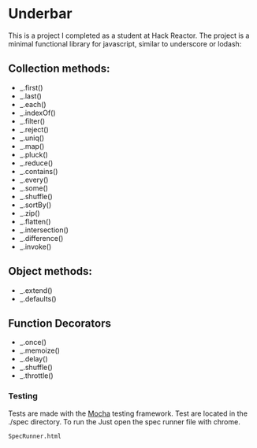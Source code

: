 Underbar
==============

This is a project I completed as a student at Hack Reactor. The project is a minimal functional library for javascript, similar to underscore or lodash:

## Collection methods:

- _.first()
- _.last()
- _.each()
- _.indexOf()
- _.filter()
- _.reject()
- _.uniq()
- _.map()
- _.pluck()
- _.reduce()
- _.contains()
- _.every()
- _.some()
- _.shuffle()
- _.sortBy()
- _.zip()
- _.flatten()
- _.intersection()
- _.difference()
- _.invoke()

## Object methods:

- _.extend()
- _.defaults()

## Function Decorators

- _.once()
- _.memoize()
- _.delay()
- _.shuffle()
- _.throttle()


### Testing

Tests are made with the [Mocha](https://github.com/mochajs/mocha) testing framework.
Test are located in the ./spec directory. To run the Just open the spec runner file with chrome.

```
SpecRunner.html
```